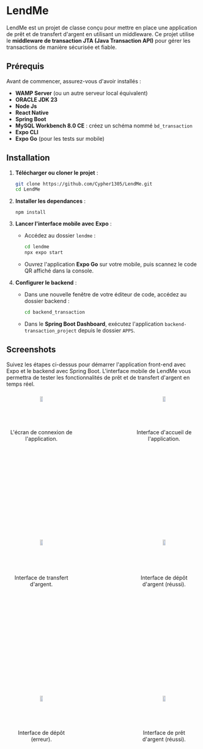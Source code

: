 # LendMe

LendMe est un projet de classe conçu pour mettre en place une application de prêt et de transfert d'argent en utilisant un middleware. 
Ce projet utilise le **middleware de transaction JTA (Java Transaction API)** pour gérer les transactions de manière sécurisée et fiable.

## Prérequis

Avant de commencer, assurez-vous d'avoir installés :

- **WAMP Server** (ou un autre serveur local équivalent)
- **ORACLE JDK 23**
- **Node Js**
- **React Native**
- **Spring Boot**
- **MySQL Workbench 8.0 CE** : créez un schéma nommé `bd_transaction`
- **Expo CLI**
- **Expo Go** (pour les tests sur mobile)

## Installation

1. **Télécharger ou cloner le projet** :

   ```bash
   git clone https://github.com/Cypher1305/LendMe.git
   cd LendMe
   ```
2. **Installer les dependances** :

   ```npm install```

2. **Lancer l'interface mobile avec Expo** :
   - Accédez au dossier `lendme` :

     ```bash
     cd lendme
     npx expo start
     ```

   - Ouvrez l'application **Expo Go** sur votre mobile, puis scannez le code QR affiché dans la console.

3. **Configurer le backend** :
   - Dans une nouvelle fenêtre de votre éditeur de code, accédez au dossier backend :

     ```bash
     cd backend_transaction
     ```

   - Dans le **Spring Boot Dashboard**, exécutez l'application `backend-transaction_project` depuis le dossier `APPS`.

## Screenshots
Suivez les étapes ci-dessus pour démarrer l'application front-end avec Expo et le backend avec Spring Boot. 
L'interface mobile de LendMe vous permettra de tester les fonctionnalités de prêt et de transfert d'argent en temps réel.

<div style="display: flex; flex-wrap: wrap; justify-content: space-between;">
  <div style="margin: 10px; text-align: center; width: calc(33.33% - 5px);"> <!-- Largeur ajustée -->
    <img src="images/lendme_6.jpeg" alt="Écran de connexion" style="width: 20%;" />
    <p>L'écran de connexion de l'application.</p>
  </div>
  <div style="margin: 10px; text-align: center; width: calc(33.33% - 5px);"> <!-- Largeur ajustée -->
    <img src="images/lendme_4.jpeg" alt="Écran d'accueil" style="width: 20%;" />
    <p>Interface d'accueil de l'application.</p>
  </div>
  <div style="margin: 10px; text-align: center; width: calc(33.33% - 5px);"> <!-- Largeur ajustée -->
    <img src="images/lendme_5.jpeg" alt="Écran de transfert" style="width: 20%;" />
    <p>Interface de transfert d'argent.</p>
  </div>
  <div style="margin: 10px; text-align: center; width: calc(33.33% - 5px);"> <!-- Largeur ajustée -->
    <img src="images/lendme_2.jpeg" alt="Écran de dépôt réussi" style="width: 20%;" />
    <p>Interface de dépôt d'argent (réussi).</p>
  </div>
  <div style="margin: 10px; text-align: center; width: calc(33.33% - 5px);"> <!-- Largeur ajustée -->
    <img src="images/lendme_3.jpeg" alt="Écran 404 dépôt" style="width: 20%;" />
    <p>Interface de dépôt (erreur).</p>
  </div>
  <div style="margin: 10px; text-align: center; width: calc(33.33% - 5px);"> <!-- Largeur ajustée -->
    <img src="images/lendme_1.jpeg" alt="Écran de prêt réussi" style="width: 20%;" />
    <p>Interface de prêt d'argent (réussi).</p>
  </div>
</div>


